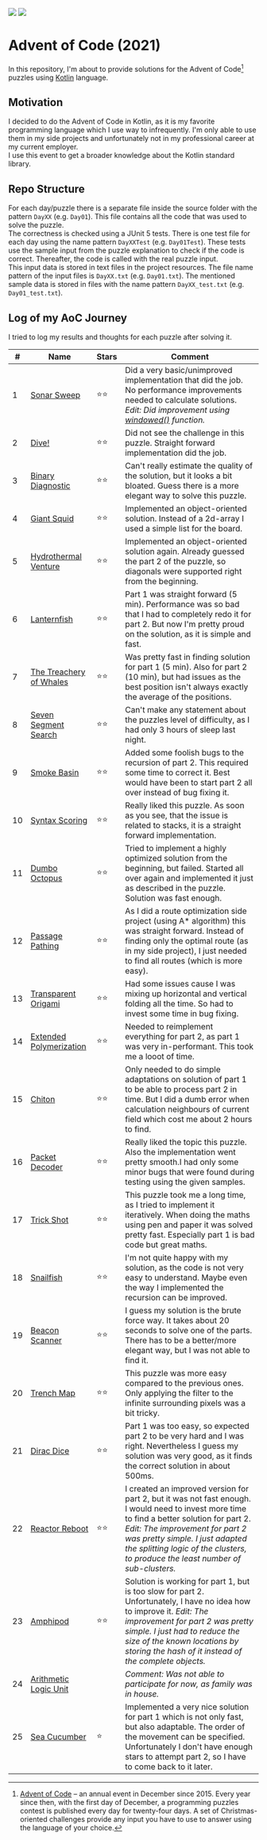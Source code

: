 ![](https://img.shields.io/static/v1?label=%F0%9F%93%85%20Completed%20Days&message=24&color=blue&style=flat-square)
![](https://img.shields.io/static/v1?label=%E2%AD%90%20Gained%20Stars&message=47&color=yellow&style=flat-square)
  
# Advent of Code (2021)
In this repository, I'm about to provide solutions for the Advent of Code[^aoc] puzzles using [Kotlin][kotlin] language.

## Motivation
I decided to do the Advent of Code in Kotlin, as it is my favorite programming language which I use way to infrequently. I'm only
able to use them in my side projects and unfortunately not in my professional career at my current employer.  
I use this event to get a broader knowledge about the Kotlin standard library.

## Repo Structure
For each day/puzzle there is a separate file inside the source folder with the pattern `DayXX` (e.g. `Day01`). This file contains
all the code that was used to solve the puzzle.  
The correctness is checked using a JUnit 5 tests. There is one test file for each day using the name pattern `DayXXTest` (e.g. 
`Day01Test`). These tests use the sample input from the puzzle explanation to check if the code is correct. Thereafter, the 
code is called with the real puzzle input.  
This input data is stored in text files in the project resources. The file name pattern of the input files is `DayXX.txt` 
(e.g. `Day01.txt`). The mentioned sample data is stored in files with the name pattern `DayXX_test.txt` (e.g. `Day01_test.txt`).

## Log of my AoC Journey
I tried to log my results and thoughts for each puzzle after solving it.

| #   | Name                          | Stars | Comment                                                                                                                                                                                                                                                                                             |  
|-----|-------------------------------|-------|-----------------------------------------------------------------------------------------------------------------------------------------------------------------------------------------------------------------------------------------------------------------------------------------------------|
| 1   | [Sonar Sweep][1]              | ⭐⭐    | Did a very basic/unimproved implementation that did the job. No performance improvements needed to calculate solutions.<br/>_Edit: Did improvement using [windowed()][windowed] function._                                                                                                          |
| 2   | [Dive!][2]                    | ⭐⭐    | Did not see the challenge in this puzzle. Straight forward implementation did the job.                                                                                                                                                                                                              |
| 3   | [Binary Diagnostic][3]        | ⭐⭐    | Can't really estimate the quality of the solution, but it looks a bit bloated. Guess there is a more elegant way to solve this puzzle.                                                                                                                                                              |
| 4   | [Giant Squid][4]              | ⭐⭐    | Implemented an object-oriented solution. Instead of a 2d-array I used a simple list for the board.                                                                                                                                                                                                  |
| 5   | [Hydrothermal Venture][5]     | ⭐⭐    | Implemented an object-oriented solution again. Already guessed the part 2 of the puzzle, so diagonals were supported right from the beginning.                                                                                                                                                      |
| 6   | [Lanternfish][6]              | ⭐⭐    | Part 1 was straight forward (5 min). Performance was so bad that I had to completely redo it for part 2. But now I'm pretty proud on the solution, as it is simple and fast.                                                                                                                        |
| 7   | [The Treachery of Whales][7]  | ⭐⭐    | Was pretty fast in finding solution for part 1 (5 min). Also for part 2 (10 min), but had issues as the best position isn't always exactly the average of the positions.                                                                                                                            |
| 8   | [Seven Segment Search][8]     | ⭐⭐    | Can't make any statement about the puzzles level of difficulty, as I had only 3 hours of sleep last night.                                                                                                                                                                                          |
| 9   | [Smoke Basin][9]              | ⭐⭐    | Added some foolish bugs to the recursion of part 2. This required some time to correct it. Best would have been to start part 2 all over instead of bug fixing it.                                                                                                                                  |
| 10  | [Syntax Scoring][10]          | ⭐⭐    | Really liked this puzzle. As soon as you see, that the issue is related to stacks, it is a straight forward implementation.                                                                                                                                                                         |
| 11  | [Dumbo Octopus][11]           | ⭐⭐    | Tried to implement a highly optimized solution from the beginning, but failed. Started all over again and implemented it just as described in the puzzle. Solution was fast enough.                                                                                                                 |
| 12  | [Passage Pathing][12]         | ⭐⭐    | As I did a route optimization side project (using A* algorithm) this was straight forward. Instead of finding only the optimal route (as in my side project), I just needed to find all routes (which is more easy).                                                                                |
| 13  | [Transparent Origami][13]     | ⭐⭐    | Had some issues cause I was mixing up horizontal and vertical folding all the time. So had to invest some time in bug fixing.                                                                                                                                                                       |
| 14  | [Extended Polymerization][14] | ⭐⭐    | Needed to reimplement everything for part 2, as part 1 was very in-performant. This took me a looot of time.                                                                                                                                                                                        |
| 15  | [Chiton][15]                  | ⭐⭐    | Only needed to do simple adaptations on solution of part 1 to be able to process part 2 in time. But I did a dumb error when calculation neighbours of current field which cost me about 2 hours to find.                                                                                           |
| 16  | [Packet Decoder][16]          | ⭐⭐    | Really liked the topic this puzzle. Also the implementation went pretty smooth.I had only some minor bugs that were found during testing using the given samples.                                                                                                                                   |
| 17  | [Trick Shot][17]              | ⭐⭐    | This puzzle took me a long time, as I tried to implement it iteratively. When doing the maths using pen and paper it was solved pretty fast. Especially part 1 is bad code but great maths.                                                                                                         |
| 18  | [Snailfish][18]               | ⭐⭐    | I'm not quite happy with my solution, as the code is not very easy to understand. Maybe even the way I implemented the recursion can be improved.                                                                                                                                                   |
| 19  | [Beacon Scanner][19]          | ⭐⭐    | I guess my solution is the brute force way. It takes about 20 seconds to solve one of the parts. There has to be a better/more elegant way, but I was not able to find it.                                                                                                                          |
| 20  | [Trench Map][20]              | ⭐⭐    | This puzzle was more easy compared to the previous ones. Only applying the filter to the infinite surrounding pixels was a bit tricky.                                                                                                                                                              |
| 21  | [Dirac Dice][21]              | ⭐⭐    | Part 1 was too easy, so expected part 2 to be very hard and I was right. Nevertheless I guess my solution was very good, as it finds the correct solution in about 500ms.                                                                                                                           |
| 22  | [Reactor Reboot][22]          | ⭐⭐    | I created an improved version for part 2, but it was not fast enough. I would need to invest more time to find a better solution for part 2. _Edit: The improvement for part 2 was pretty simple. I just adapted the splitting logic of the clusters, to produce the least number of sub-clusters._ |
| 23  | [Amphipod][23]                | ⭐⭐    | Solution is working for part 1, but is too slow for part 2. Unfortunately, I have no idea how to improve it. _Edit: The improvement for part 2 was pretty simple. I just had to reduce the size of the known locations by storing the hash of it instead of the complete objects._                  |
| 24  | [Arithmetic Logic Unit][24]   |       | _Comment: Was not able to participate for now, as family was in house._                                                                                                                                                                                                                             |
| 25  | [Sea Cucumber][25]            | ⭐     | Implemented a very nice solution for part 1 which is not only fast, but also adaptable. The order of the movement can be specified. Unfortunately I don't have enough stars to attempt part 2, so I have to come back to it later.                                                                  |

[^aoc]:
    [Advent of Code][aoc] – an annual event in December since 2015.
    Every year since then, with the first day of December, a programming puzzles contest is published every day for twenty-four days.
    A set of Christmas-oriented challenges provide any input you have to use to answer using the language of your choice.

[aoc]: https://adventofcode.com
[kotlin]: https://kotlinlang.org
[windowed]: https://kotlinlang.org/api/latest/jvm/stdlib/kotlin.collections/windowed.html

[1]: https://adventofcode.com/2021/day/1
[2]: https://adventofcode.com/2021/day/2
[3]: https://adventofcode.com/2021/day/3
[4]: https://adventofcode.com/2021/day/4
[5]: https://adventofcode.com/2021/day/5
[6]: https://adventofcode.com/2021/day/6
[7]: https://adventofcode.com/2021/day/7
[8]: https://adventofcode.com/2021/day/8
[9]: https://adventofcode.com/2021/day/9
[10]: https://adventofcode.com/2021/day/10
[11]: https://adventofcode.com/2021/day/11
[12]: https://adventofcode.com/2021/day/12
[13]: https://adventofcode.com/2021/day/13
[14]: https://adventofcode.com/2021/day/14
[15]: https://adventofcode.com/2021/day/15
[16]: https://adventofcode.com/2021/day/16
[17]: https://adventofcode.com/2021/day/17
[18]: https://adventofcode.com/2021/day/18
[19]: https://adventofcode.com/2021/day/19
[20]: https://adventofcode.com/2021/day/20
[21]: https://adventofcode.com/2021/day/21
[22]: https://adventofcode.com/2021/day/22
[23]: https://adventofcode.com/2021/day/23
[24]: https://adventofcode.com/2021/day/24
[25]: https://adventofcode.com/2021/day/25
